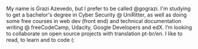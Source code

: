 My name is Grazi Azevedo, but I prefer to be called @gograzi. I'm studying to get a bachelor's degree in Cyber Security @ UniRitter, as well as doing some free courses in web dev (front end) and technical documentation writing @ freeCodeCamp, Udacity, Google Developers and edX. I’m looking to collaborate on open source projects with translation pt-br/en.
I like to read, to learn and to code (:

<!---
gograzi/gograzi is a ✨ special ✨ repository because its `README.md` (this file) appears on your GitHub profile.
You can click the Preview link to take a look at your changes.
--->
